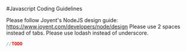 #Javascript Coding Guidelines

Please follow Joyent's NodeJS design guide: https://www.joyent.com/developers/node/design
Please use 2 spaces instead of tabs. Please use lodash instead of underscore.

```js
//TODO
```
